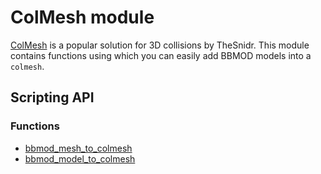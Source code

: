 # ColMesh module
[ColMesh](https://marketplace.yoyogames.com/assets/8130/colmesh) is a popular
solution for 3D collisions by TheSnidr. This module contains functions using
which you can easily add BBMOD models into a `colmesh`.

## Scripting API
### Functions
* [bbmod_mesh_to_colmesh](./bbmod_mesh_to_colmesh.html)
* [bbmod_model_to_colmesh](./bbmod_model_to_colmesh.html)
